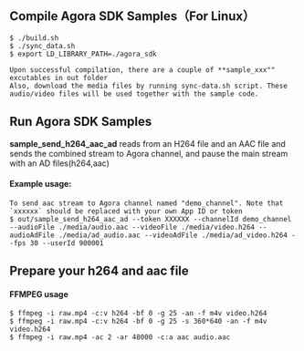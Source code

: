 
## Compile Agora SDK Samples（For Linux）

```
$ ./build.sh
$ ./sync_data.sh
$ export LD_LIBRARY_PATH=./agora_sdk

Upon successful compilation, there are a couple of **sample_xxx"" excutables in out folder
Also, download the media files by running sync-data.sh script. These audio/video files will be used together with the sample code.
```


## Run Agora SDK Samples

**sample_send_h264_aac_ad** reads from an H264 file and an AAC file and sends the combined stream to Agora channel, and pause the main stream with an AD files(h264,aac)

#### Example usage:
```
To send aac stream to Agora channel named "demo_channel". Note that `xxxxxx` should be replaced with your own App ID or token
$ out/sample_send_h264_aac_ad --token XXXXXX --channelId demo_channel --audioFile ./media/audio.aac --videoFile ./media/video.h264 --audioAdFile ./media/ad_audio.aac --videoAdFile ./media/ad_video.h264 --fps 30 --userId 900001
```


## Prepare your h264 and aac file 

#### FFMPEG usage
```
$ ffmpeg -i raw.mp4 -c:v h264 -bf 0 -g 25 -an -f m4v video.h264
$ ffmpeg -i raw.mp4 -c:v h264 -bf 0 -g 25 -s 360*640 -an -f m4v video.h264
$ ffmpeg -i raw.mp4 -ac 2 -ar 48000 -c:a aac audio.aac

```
